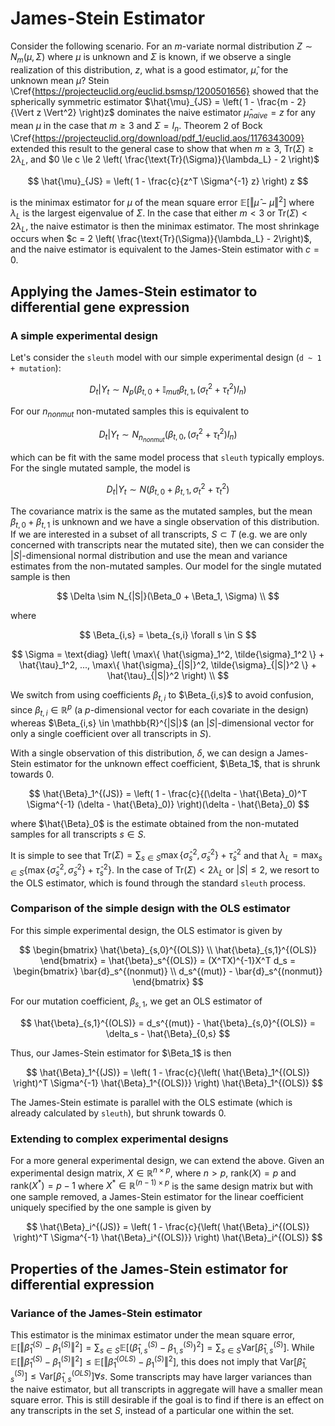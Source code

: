 # James-Stein Estimator

Consider the following scenario. For an $m$-variate normal distribution $Z \sim N_m(\mu, \Sigma)$ where $\mu$ is unknown and $\Sigma$ is known, if we observe a single realization of this distribution, $z$, what is a good estimator, $\hat{\mu}$, for the unknown mean $\mu$?
Stein \Cref{https://projecteuclid.org/euclid.bsmsp/1200501656} showed that the spherically symmetric estimator $\hat{\mu}_{JS} = \left( 1 - \frac{m - 2}{\Vert z \Vert^2} \right)z$ dominates the naive estimator $\hat{\mu}_{naive} = z$ for any mean $\mu$ in the case that $m \ge 3$ and $\Sigma = I_n$.
Theorem 2 of Bock \Cref{https://projecteuclid.org/download/pdf_1/euclid.aos/1176343009} extended this result to the general case to show that when $m \ge 3$, $\text{Tr}(\Sigma) \ge 2 \lambda_L$, and $0 \le c \le 2 \left( \frac{\text{Tr}(\Sigma)}{\lambda_L} - 2 \right)$

$$
\hat{\mu}_{JS} = \left( 1 - \frac{c}{z^T \Sigma^{-1} z} \right) z
$$

is the minimax estimator for $\mu$ of the mean square error $\mathbb{E} \left[ \Vert \hat{\mu} - \mu \Vert ^2\right]$ where $\lambda_L$ is the largest eigenvalue of $\Sigma$.
In the case that either $m < 3$ or $\text{Tr}(\Sigma) < 2 \lambda_L$, the naive estimator is then the minimax estimator.
The most shrinkage occurs when $c = 2 \left( \frac{\text{Tr}(\Sigma)}{\lambda_L} - 2\right)$, and the naive estimator is equivalent to the James-Stein estimator with $c = 0$.

## Applying the James-Stein estimator to differential gene expression

### A simple experimental design

Let's consider the `sleuth` model with our simple experimental design (`d ~ 1 + mutation`):

$$
D_t | Y_t \sim N_p \left( \beta_{t,0} + \mathbb{I}_{mut}\beta_{t,1}, (\sigma_t^2 + \tau_t^2)I_n \right)
$$

For our $n_{nonmut}$ non-mutated samples this is equivalent to

$$
D_t | Y_t \sim N_{n_{nonmut}} \left( \beta_{t,0}, (\sigma_t^2 + \tau_t^2)I_n \right)
$$

which can be fit with the same model process that `sleuth` typically employs.
For the single mutated sample, the model is

$$
D_t | Y_t \sim N \left( \beta_{t, 0} + \beta_{t, 1}, \sigma_t^2 + \tau_t^2 \right)
$$

The covariance matrix is the same as the mutated samples, but the mean $\beta_{t, 0} + \beta_{t, 1}$ is unknown and we have a single observation of this distribution.
If we are interested in a subset of all transcripts, $S \subset T$ (e.g. we are only concerned with transcripts near the mutated site), then we can consider the $|S|$-dimensional normal distribution and use the mean and variance estimates from the non-mutated samples.
Our model for the single mutated sample is then

$$
\Delta \sim N_{|S|}(\Beta_0 + \Beta_1, \Sigma) \\
$$

where

$$
\Beta_{i,s} = \beta_{s,i} \forall s \in S
$$

$$
\Sigma = \text{diag} \left( \max\{ \hat{\sigma}_1^2, \tilde{\sigma}_1^2 \} + \hat{\tau}_1^2, ..., \max\{ \hat{\sigma}_{|S|}^2, \tilde{\sigma}_{|S|}^2 \} + \hat{\tau}_{|S|}^2 \right) \\
$$

We switch from using coefficients $\beta_{t,i}$ to $\Beta_{i,s}$ to avoid confusion, since $\beta_{t,i} \in \mathbb{R}^p$ (a $p$-dimensional vector for each covariate in the design) whereas $\Beta_{i,s} \in \mathbb{R}^{|S|}$ (an $|S|$-dimensional vector for only a single coefficient over all transcripts in $S$).

With a single observation of this distribution, $\delta$, we can design a James-Stein estimator for the unknown effect coefficient, $\Beta_1$, that is shrunk towards 0.

$$
\hat{\Beta}_1^{(JS)} = \left( 1 - \frac{c}{(\delta - \hat{\Beta}_0)^T \Sigma^{-1} (\delta - \hat{\Beta}_0)} \right)(\delta - \hat{\Beta}_0)
$$

where $\hat{\Beta}_0$ is the estimate obtained from the non-mutated samples for all transcripts $s \in S$.

It is simple to see that $\text{Tr}(\Sigma) = \sum_{s \in S} \max\{ \hat{\sigma}_s^2, \tilde{\sigma}_s^2 \} + \hat{\tau}_s^2$ and that $\lambda_L = \max_{s \in S} \left\{ \max\{ \hat{\sigma}_s^2, \tilde{\sigma}_s^2 \} + \hat{\tau}_s^2 \right\}$.
In the case of $\text{Tr}(\Sigma) < 2 \lambda_L$ or $|S| \le 2$, we resort to the OLS estimator, which is found through the standard `sleuth` process.

### Comparison of the simple design with the OLS estimator

For this simple experimental design, the OLS estimator is given by

$$
\begin{bmatrix}
\hat{\beta}_{s,0}^{(OLS)} \\
\hat{\beta}_{s,1}^{(OLS)}
\end{bmatrix}
 = \hat{\beta}_s^{(OLS)}
 = (X^TX)^{-1}X^T d_s
 = \begin{bmatrix}
\bar{d}_s^{(nonmut)} \\
d_s^{(mut)} - \bar{d}_s^{(nonmut)}
\end{bmatrix}
$$

For our mutation coefficient, $\beta_{s,1}$, we get an OLS estimator of

$$
\hat{\beta}_{s,1}^{(OLS)} = d_s^{(mut)} - \hat{\beta}_{s,0}^{(OLS)} = \delta_s - \hat{\Beta}_{0,s}
$$

Thus, our James-Stein estimator for $\Beta_1$ is then

$$
\hat{\Beta}_1^{(JS)} = \left( 1 - \frac{c}{\left( \hat{\Beta}_1^{(OLS)} \right)^T \Sigma^{-1} \hat{\Beta}_1^{(OLS)}} \right) \hat{\Beta}_1^{(OLS)}
$$

The James-Stein estimate is parallel with the OLS estimate (which is already calculated by `sleuth`), but shrunk towards 0.

### Extending to complex experimental designs

For a more general experimental design, we can extend the above.
Given an experimental design matrix, $X \in \mathbb{R}^{n \times p}$, where $n > p$, $\text{rank}(X) = p$ and $\text{rank}(X^*) = p - 1$ where $X^* \in \mathbb{R}^{(n - 1) \times p}$ is the same design matrix but with one sample removed, a James-Stein estimator for the linear coefficient uniquely specified by the one sample is given by

$$
\hat{\Beta}_i^{(JS)} = \left( 1 - \frac{c}{\left( \hat{\Beta}_i^{(OLS)} \right)^T \Sigma^{-1} \hat{\Beta}_i^{(OLS)}} \right) \hat{\Beta}_i^{(OLS)}
$$

## Properties of the James-Stein estimator for differential expression

### Variance of the James-Stein estimator

This estimator is the minimax estimator under the mean square error, $\mathbb{E} \left[ \Vert \hat{\beta}_1^{(S)} - \beta_1^{(S)} \Vert ^2\right] = \sum_{s \in S} \mathbb{E}\left[ \left( \hat{\beta}_{1,s}^{(S)} - \beta_{1,s}^{(S)} \right)^2 \right] = \sum_{s \in S} \text{Var}\left[ \hat{\beta}_{1,s}^{(S)} \right]$.
While $\mathbb{E} \left[ \Vert \hat{\beta}_1^{(S)} - \beta_1^{(S)} \Vert ^2\right] \le \mathbb{E} \left[ \Vert \hat{\beta}_1^{(OLS)} - \beta_1^{(S)} \Vert ^2\right]$, this does not imply that $\text{Var}\left[ \hat{\beta}_{1,s}^{(S)} \right] \le \text{Var}\left[ \hat{\beta}_{1,s}^{(OLS)} \right] \forall s$.
Some transcripts may have larger variances than the naive estimator, but all transcripts in aggregate will have a smaller mean square error.
This is still desirable if the goal is to find if there is an effect on any transcripts in the set $S$, instead of a particular one within the set.
